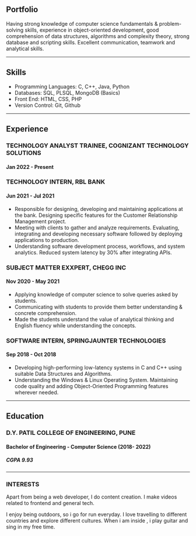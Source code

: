 ## Portfolio

Having strong knowledge of computer science fundamentals & problem-solving skills, experience in object-oriented development, good comprehension of data structures, algorithms and complexity theory, strong database and scripting skills. Excellent communication, teamwork and analytical skills.

---

## Skills

- Programming Languages: C, C++, Java, Python
- Databases: SQL, PLSQL, MongoDB (Basics)
- Front End: HTML, CSS, PHP
- Version Control: Git, Github

---

## Experience

### **TECHNOLOGY ANALYST TRAINEE**, COGNIZANT TECHNOLOGY SOLUTIONS
#### Jan 2022 - Present

### **TECHNOLOGY INTERN**, RBL BANK
#### Jun 2021 - Jul 2021

- Responsible for designing, developing and maintaining applications at the bank. Designing specific features for the Customer Relationship Management project.
- Meeting with clients to gather and analyze requirements. Evaluating, integrating and developing necessary software followed by deploying applications to production.
- Understanding software development process, workflows, and system analytics. Reduced system latency by 30% after integrating APIs.

### **SUBJECT MATTER EXXPERT**, CHEGG INC
#### Nov 2020 - May 2021

- Applying knowledge of computer science to solve queries asked by students.
- Communicating with students to provide them better understanding & concrete comprehension.
- Made the students understand the value of analytical thinking and English fluency while understanding the concepts.

### **SOFTWARE INTERN**, SPRINGJAUNTER TECHNOLOGIES
#### Sep 2018 - Oct 2018

- Developing high-performing low-latency systems in C and C++ using suitable Data Structures and Algorithms.
- Understanding the Windows & Linux Operating System. Maintaining code quality and adding Object-Oriented Programming features wherever needed.

---

## Education

### **D.Y. PATIL COLLEGE OF ENGINEERING, PUNE**
#### Bachelor of Engineering - Computer Science (2018- 2022)
##### CGPA 9.93

---

### INTERESTS
Apart from being a web developer, I do content creation. I make videos related to frontend and general tech.

I enjoy being outdoors, so i go for run everyday. I love travelling to different countries and explore different cultures. When i am inside , i play guitar and sing in my free time.
